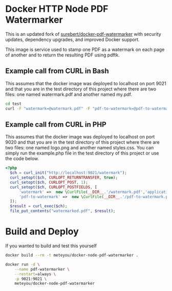 Docker HTTP Node PDF Watermarker
========================

This is an updated fork of [surebert/docker-pdf-watermarker](https://github.com/surebert/docker-pdf-watermarker) with
security updates, dependency upgrades, and improved Docker support.

This image is service used to stamp one PDF as a watermark on each page of another and to
return the resulting PDF using pdftk.

## Example call from CURL in Bash
This assumes that the docker image was deployed to localhost on port 9021 and that you are in the test directory of this
project where there are two files: one named watermark.pdf and another named my.pdf.

```bash
cd test
curl -F "watermark=@watermark.pdf" -F "pdf-to-watermark=@pdf-to-watermark.pdf" http://localhost:9021/watermark > watermarked.pdf
```

## Example call from CURL in PHP
This assumes that the docker image was deployed to localhost on port 9020 and that you are in the test directory of this
project where there are two files: one named logo.png and another named styles.css. You can simply run the example.php
file in the test directory of this project or use the code below.

```php
<?php
  $ch = curl_init("http://localhost:9021/watermark");
  curl_setopt($ch, CURLOPT_RETURNTRANSFER, true);
  curl_setopt($ch, CURLOPT_POST, 1);
  curl_setopt($ch, CURLOPT_POSTFIELDS, [
      'watermark' =>  new \CurlFile(__DIR__.'/watermark.pdf','application/pdf','watermark.pdf'),
      'pdf-to-watermark' =>  new \CurlFile(__DIR__.'/pdf-to-watermark.pdf','application/pdf','my.pdf')
  ]);
  $result = curl_exec($ch);
  file_put_contents("watermarked.pdf", $result);
```

# Build and Deploy

If you wanted to build and test this yourself

```bash
docker build --rm -t meteyou/docker-node-pdf-watermarker .

docker run -d \
    --name pdf-watermarker \
    --restart=always \
    -p 9021:9021 \
    meteyou/docker-node-pdf-watermarker
```
